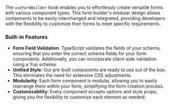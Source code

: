 The `useFormBuilder` hook  enables you to effortlessly create versatile forms with various component types. This form builder's modular design allows components to be easily interchanged and integrated, providing developers with the flexibility to customize their forms to meet specific requirements.

### Built-in Features
- **Form Field Validation**: TypeScript validates the fields of your schema, ensuring that you enter the correct schema fields for your form components. Additionally, you can incorporate client-side validation using a Yup schema.
- **Unified Style**: Our pre-built components are ready to use out of the box. This eliminates the need for extensive CSS adjustments.
- **Modularity**: Each form component is modular, allowing you to easily rearrange them within your form, simplifying the form creation process.
- **Customizability**: Every component accepts options and style props, giving you the flexibility to customize each element as needed.